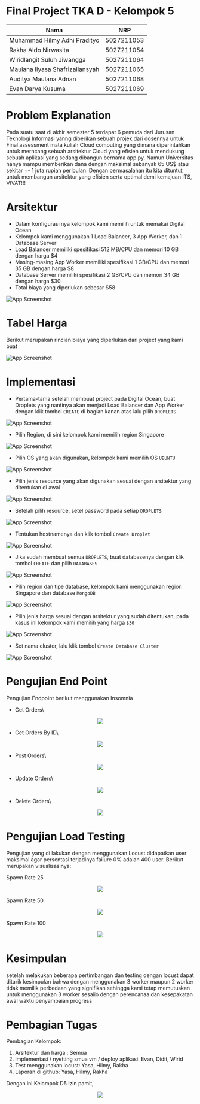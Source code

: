# Final Project TKA D - Kelompok 5



| Nama                                                | NRP        |
| --------------------------------------------------- | ---------- |
| Muhammad Hilmy Adhi Pradityo  | 5027211053 |
| Rakha Aldo Nirwasita   | 5027211054 |
| Wiridlangit Suluh Jiwangga   | 5027211064 |
| Maulana Ilyasa Shafrizaliansyah  | 5027211065 | 
| Auditya Maulana Adnan  | 5027211068 |
| Evan Darya Kusuma  | 5027211069 |


# Problem Explanation

Pada suatu saat di akhir semester 5 terdapat 6 pemuda dari Jurusan Teknologi Informasi yanng diberikan sebuah projek dari dosennya untuk Final assessment mata kuliah Cloud computing yang dimana diperintahkan untuk merncang sebuah arsitektur Cloud yang efisien untuk mendukung sebuah aplikasi yang sedang dibangun bernama app.py. Namun Universitas hanya mampu memberikan dana dengan maksimal sebanyak 65 US$ atau sekitar +- 1 juta rupiah per bulan. Dengan permasalahan itu kita dituntut untuk membangun arsitektur yang efisien serta optimal demi kemajuan ITS, VIVAT!!!

# Arsitektur
- Dalam konfigurasi nya kelompok kami memilih untuk memakai Digital Ocean 
- Kelompok kami menggunakan 1 Load Balancer, 3 App Worker, dan 1 Database Server
- Load Balancer memiliki spesifikasi 512 MB/CPU dan memori 10 GB dengan harga $4
- Masing-masing App Worker memiliki spesifikasi 1 GB/CPU dan memori 35 GB dengan harga $8
- Database Server memiliki spesifikasi 2 GB/CPU dan memori 34 GB dengan harga $30
- Total biaya yang diperlukan sebesar $58

![App Screenshot](https://i.ibb.co/PxQHkJb/Whats-App-Image-2023-12-15-at-00-08-12.jpg)

# Tabel Harga
Berikut merupakan rincian biaya yang diperlukan dari project yang kami buat

![App Screenshot](https://i.ibb.co/jr94frQ/Whats-App-Image-2023-12-15-at-00-35-57.jpg)
  
# Implementasi
- Pertama-tama setelah membuat project pada Digital Ocean, buat Droplets yang nantinya akan menjadi Load Balancer dan App Worker dengan klik tombol `CREATE` di bagian kanan atas lalu pilih `DROPLETS`

![App Screenshot](https://i.ibb.co/JFB7NKV/Whats-App-Image-2023-12-14-at-22-52-57.jpg)

- Pilih Region, di sini kelompok kami memilih region Singapore

![App Screenshot](https://i.ibb.co/PW33bZY/Whats-App-Image-2023-12-14-at-22-54-43.jpg)

- Pilih OS yang akan digunakan, kelompok kami memilih OS `UBUNTU`

![App Screenshot](https://i.ibb.co/NLfhr17/Whats-App-Image-2023-12-14-at-22-55-09.jpg)

- Pilih jenis resource yang akan digunakan sesuai dengan arsitektur yang ditentukan di awal

![App Screenshot](https://i.ibb.co/LkSsTNH/Whats-App-Image-2023-12-14-at-22-55-43.jpg)

- Setelah pilih resource, setel password pada setiap `DROPLETS`

![App Screenshot](https://i.ibb.co/fkSZq2Z/Whats-App-Image-2023-12-14-at-22-56-03.jpg)

- Tentukan hostnamenya dan klik tombol `Create Droplet`

![App Screenshot](https://i.ibb.co/2580GsY/Whats-App-Image-2023-12-14-at-22-56-18.jpg)

- Jika sudah membuat semua `DROPLETS`, buat databasenya dengan klik tombol `CREATE` dan pilih `DATABASES`

![App Screenshot](https://i.ibb.co/m4NGGkh/Whats-App-Image-2023-12-14-at-23-09-19.jpg)

- Pilih region dan tipe database, kelompok kami menggunakan region Singapore dan database `MongoDB`

![App Screenshot](https://i.ibb.co/2n5rWPH/Whats-App-Image-2023-12-14-at-23-09-45.jpg)

- Pilih jenis harga sesuai dengan arsitektur yang sudah ditentukan, pada kasus ini kelompok kami memilih yang harga `$30`

![App Screenshot](https://i.ibb.co/hZJkbvx/Whats-App-Image-2023-12-14-at-23-10-03.jpg)

- Set nama cluster, lalu klik tombol `Create Database Cluster`

![App Screenshot](https://i.ibb.co/YybpVNB/Whats-App-Image-2023-12-14-at-23-10-24.jpg)

# Pengujian End Point
Pengujian Endpoint berikut menggunakan Insomnia
- Get Orders\

<p align="center">
    <img src="https://i.ibb.co/Ry9Ty0m/GET-ORDERS.png">
    
- Get Orders By ID\

<p align="center">
    <img src="https://i.ibb.co/R2j5vS8/GET-ORDERS-BY-ID.png">
    
- Post Orders\

<p align="center">
    <img src="https://i.ibb.co/d6pL0BP/POST-ORDERS.png">
    
- Update Orders\

<p align="center">
    <img src="https://i.ibb.co/gSGvDMb/UPDATE-ORDERS.png">
    
- Delete Orders\
<p align="center">
    <img src="https://i.ibb.co/j51s0bJ/DELETE-ORDER.png">
    
# Pengujian Load Testing

Pengujian yang di lakukan dengan menggunakan Locust didapatkan user maksimal agar persentasi terjadinya failure 0% adalah 400 user. Berikut merupakan visualisasinya:

Spawn Rate 25
<p align="center">
    <img src="https://i.ibb.co/jbgYxFP/image.png">

Spawn Rate 50
<p align="center">
    <img src="https://i.ibb.co/7r7q6Qw/image.png">

Spawn Rate 100
<p align="center">
    <img src="https://i.ibb.co/TLmYQW6/image.png">

  # Kesimpulan

setelah melakukan beberapa pertimbangan dan testing dengan locust dapat ditarik kesimpulan bahwa dengan menggunakan 3 worker maupun 2 worker tidak memilik perbedaan yang signifikan sehingga kami tetap memutuskan untuk menggunakan 3 worker sesaiio dengan perencanaa dan kesepakatan awal waktu penyampaian progress 
  

  # Pembagian Tugas
  
  Pembagian Kelompok:
  
1. Arsitektur dan harga : Semua
2. Implementasi / nyetting smua vm / deploy aplikasi: Evan, Didit, Wirid
3. Test menggunakan locust: Yasa, Hilmy, Rakha
4. Laporan di github: Yasa, Hilmy, Rakha

Dengan ini Kelompok D5 izin pamit,

<p align="center">
    <img src="https://i.ibb.co/Z6Hf5Rq/82u6f1.jpg">




